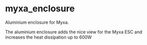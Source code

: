 # myxa_enclosure
Aluminium enclosure for Myxa. 

The aluminium enclosure adds the nice view for the Myxa ESC and increases the heat dissipation up to 600W

